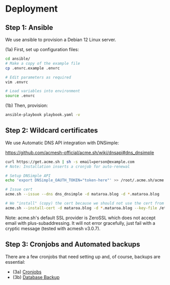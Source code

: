 # Deployment

## Step 1: Ansible

We use ansible to provision a Debian 12 Linux server.

(1a) First, set up configuration files:

```sh
cd ansible/
# Make a copy of the example file
cp .envrc.example .envrc

# Edit parameters as required
vim .envrc

# Load variables into environment
source .envrc
```

(1b) Then, provision:

```sh
ansible-playbook playbook.yaml -v
```

## Step 2: Wildcard certificates

We use Automatic DNS API integration with DNSimple:

https://github.com/acmesh-official/acme.sh/wiki/dnsapi#dns_dnsimple

```sh
curl https://get.acme.sh | sh -s email=person@example.com
# Note: Installation inserts a cronjob for auto-renewal

# Setup DNSimple API
echo 'export DNSimple_OAUTH_TOKEN="token-here"' >> /root/.acme.sh/acme.sh.env

# Issue cert
acme.sh --issue --dns dns_dnsimple -d mataroa.blog -d *.mataroa.blog

# We "install" (copy) the cert because we should not use the cert from acme.sh's internal store
acme.sh --install-cert -d mataroa.blog -d *.mataroa.blog --key-file /etc/caddy/mataroa-blog-key.pem --fullchain-file /etc/caddy/mataroa-blog-cert.pem --reloadcmd "chown caddy:www-data /etc/caddy/mataroa-blog-{cert,key}.pem && systemctl restart caddy"
```

Note: acme.sh's default SSL provider is ZeroSSL which does not accept email with
plus-subaddressing. It will not error gracefully, just fail with a cryptic
message (tested with acmesh v3.0.7).

## Step 3: Cronjobs and Automated backups

There are a few cronjobs that need setting up and, of course, backups are essential:

* (3a) [Cronjobs](./cronjobs.md)
* (3b) [Database Backup](./database-backup.md)
